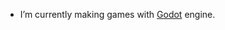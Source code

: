 - I’m currently making games with [Godot](https://godotengine.org/) engine.

<!---
enotofil/enotofil is a ✨ special ✨ repository because its `README.md` (this file) appears on your GitHub profile.
You can click the Preview link to take a look at your changes.
--->
